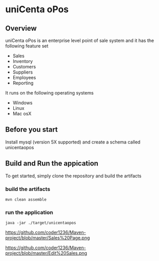 # uniCenta oPos

## Overview

uniCenta oPos is an enterprise level point of sale system and it has the following feature set

* Sales
* Inventory
* Customers
* Suppliers
* Employees
* Reporting

It runs on the following operating systems

* Windows
* Linux
* Mac osX

## Before you start
Install mysql (version 5X supported) and create a schema called unicentaopos
## Build and Run the appication
To get started, simply clone the repository and build the artifacts

### build the artifacts
```
mvn clean assemble
```
### run the application
```
java -jar ./target/unicentaopos
```
https://github.com/coder1236/Maven-project/blob/master/Sales%20Page.png

https://github.com/coder1236/Maven-project/blob/master/Edit%20Sales.png



